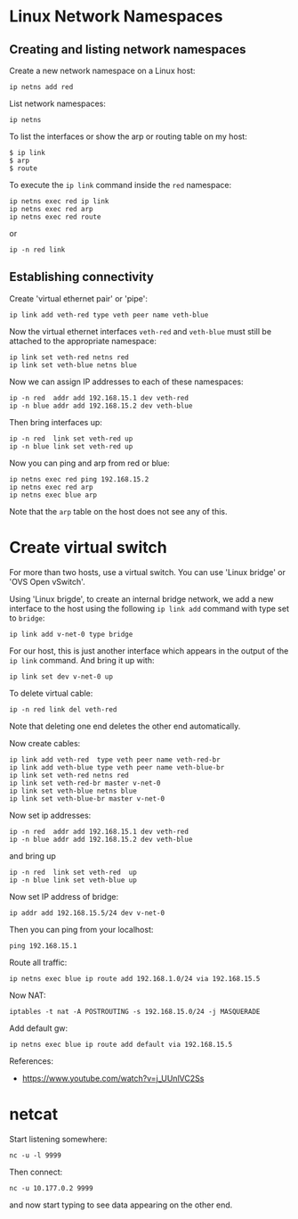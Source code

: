 # Linux Network Namespaces

## Creating and listing network namespaces

Create a new network namespace on a Linux host:
```
ip netns add red
```

List network namespaces:
```
ip netns
```

To list the interfaces or show the arp or routing table on my host:
```
$ ip link
$ arp
$ route
```

To execute the `ip link` command inside the `red` namespace:
```
ip netns exec red ip link
ip netns exec red arp
ip netns exec red route
```
or
```
ip -n red link
```

## Establishing connectivity

Create 'virtual ethernet pair' or 'pipe':
```
ip link add veth-red type veth peer name veth-blue
```
Now the virtual ethernet interfaces `veth-red` and `veth-blue` must still be attached to the appropriate namespace:
```
ip link set veth-red netns red
ip link set veth-blue netns blue
```
Now we can assign IP addresses to each of these namespaces:
```
ip -n red  addr add 192.168.15.1 dev veth-red
ip -n blue addr add 192.168.15.2 dev veth-blue
```
Then bring interfaces up:
```
ip -n red  link set veth-red up
ip -n blue link set veth-red up
```

Now you can ping and arp from red or blue:
```
ip netns exec red ping 192.168.15.2
ip netns exec red arp
ip netns exec blue arp
```
Note that the `arp` table on the host does not see any of this.

# Create virtual switch

For more than two hosts, use a virtual switch.
You can use 'Linux bridge' or 'OVS Open vSwitch'.

Using 'Linux brigde', to create an internal bridge network, we add a new interface to the host using the following `ip link add` command with type set to `bridge`:
```
ip link add v-net-0 type bridge
```
For our host, this is just another interface which appears in the output of the `ip link` command.
And bring it up with:
```
ip link set dev v-net-0 up
```

To delete virtual cable:
```
ip -n red link del veth-red
```
Note that deleting one end deletes the other end automatically.

Now create cables:
```
ip link add veth-red  type veth peer name veth-red-br
ip link add veth-blue type veth peer name veth-blue-br
ip link set veth-red netns red
ip link set veth-red-br master v-net-0
ip link set veth-blue netns blue
ip link set veth-blue-br master v-net-0
```

Now set ip addresses:
```
ip -n red  addr add 192.168.15.1 dev veth-red
ip -n blue addr add 192.168.15.2 dev veth-blue
```
and bring up
```
ip -n red  link set veth-red  up
ip -n blue link set veth-blue up
```

Now set IP address of bridge:
```
ip addr add 192.168.15.5/24 dev v-net-0
```
Then you can ping from your localhost:
```
ping 192.168.15.1
```

Route all traffic:
```
ip netns exec blue ip route add 192.168.1.0/24 via 192.168.15.5
```

Now NAT:
```
iptables -t nat -A POSTROUTING -s 192.168.15.0/24 -j MASQUERADE
```
Add default gw:
```
ip netns exec blue ip route add default via 192.168.15.5
```

References:
  * https://www.youtube.com/watch?v=j_UUnlVC2Ss

# netcat

Start listening somewhere:
```
nc -u -l 9999
```
Then connect:
```
nc -u 10.177.0.2 9999
```
and now start typing to see data appearing on the other end.
